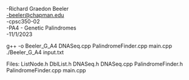 -Richard Graedon Beeler  
-beeler@chapman.edu  
-cpsc350-02  
-PA4 - Genetic Palindromes  
-11/1/2023  

g++ -o Beeler_G_A4 DNASeq.cpp PalindromeFinder.cpp main.cpp
./Beeler_G_A4 input.txt

Files:
ListNode.h
DblList.h
DNASeq.h
DNASeq.cpp
PalindromeFinder.h
PalindromeFinder.cpp
main.cpp

